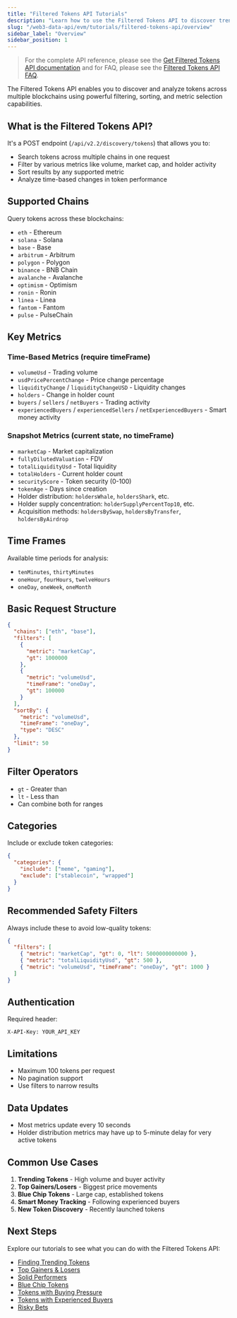 ```yaml
---
title: "Filtered Tokens API Tutorials"
description: "Learn how to use the Filtered Tokens API to discover trending tokens, analyze market movements, and filter tokens by various metrics across multiple blockchains."
slug: "/web3-data-api/evm/tutorials/filtered-tokens-api/overview"
sidebar_label: "Overview"
sidebar_position: 1
---
```


> For the complete API reference, please see the [Get Filtered Tokens API documentation](/web3-data-api/evm/reference/get-filtered-tokens) and for FAQ, please see the [Filtered Tokens API FAQ](/web3-data-api/evm/filtered-token-api-faq).

The Filtered Tokens API enables you to discover and analyze tokens across multiple blockchains using powerful filtering, sorting, and metric selection capabilities.

## What is the Filtered Tokens API?

It's a POST endpoint (`/api/v2.2/discovery/tokens`) that allows you to:

- Search tokens across multiple chains in one request
- Filter by various metrics like volume, market cap, and holder activity
- Sort results by any supported metric
- Analyze time-based changes in token performance

## Supported Chains

Query tokens across these blockchains:

- `eth` - Ethereum
- `solana` - Solana
- `base` - Base
- `arbitrum` - Arbitrum
- `polygon` - Polygon
- `binance` - BNB Chain
- `avalanche` - Avalanche
- `optimism` - Optimism
- `ronin` - Ronin
- `linea` - Linea
- `fantom` - Fantom
- `pulse` - PulseChain

## Key Metrics

### Time-Based Metrics (require timeFrame)

- `volumeUsd` - Trading volume
- `usdPricePercentChange` - Price change percentage
- `liquidityChange` / `liquidityChangeUSD` - Liquidity changes
- `holders` - Change in holder count
- `buyers` / `sellers` / `netBuyers` - Trading activity
- `experiencedBuyers` / `experiencedSellers` / `netExperiencedBuyers` - Smart money activity

### Snapshot Metrics (current state, no timeFrame)

- `marketCap` - Market capitalization
- `fullyDilutedValuation` - FDV
- `totalLiquidityUsd` - Total liquidity
- `totalHolders` - Current holder count
- `securityScore` - Token security (0-100)
- `tokenAge` - Days since creation
- Holder distribution: `holdersWhale`, `holdersShark`, etc.
- Holder supply concentration: `holderSupplyPercentTop10`, etc.
- Acquisition methods: `holdersBySwap`, `holdersByTransfer`, `holdersByAirdrop`

## Time Frames

Available time periods for analysis:

- `tenMinutes`, `thirtyMinutes`
- `oneHour`, `fourHours`, `twelveHours`
- `oneDay`, `oneWeek`, `oneMonth`

## Basic Request Structure

```json
{
  "chains": ["eth", "base"],
  "filters": [
    {
      "metric": "marketCap",
      "gt": 1000000
    },
    {
      "metric": "volumeUsd",
      "timeFrame": "oneDay",
      "gt": 100000
    }
  ],
  "sortBy": {
    "metric": "volumeUsd",
    "timeFrame": "oneDay",
    "type": "DESC"
  },
  "limit": 50
}
```

## Filter Operators

- `gt` - Greater than
- `lt` - Less than
- Can combine both for ranges

## Categories

Include or exclude token categories:

```json
{
  "categories": {
    "include": ["meme", "gaming"],
    "exclude": ["stablecoin", "wrapped"]
  }
}
```

## Recommended Safety Filters

Always include these to avoid low-quality tokens:

```json
{
  "filters": [
    { "metric": "marketCap", "gt": 0, "lt": 5000000000000 },
    { "metric": "totalLiquidityUsd", "gt": 500 },
    { "metric": "volumeUsd", "timeFrame": "oneDay", "gt": 1000 }
  ]
}
```

## Authentication

Required header:

```
X-API-Key: YOUR_API_KEY
```

## Limitations

- Maximum 100 tokens per request
- No pagination support
- Use filters to narrow results

## Data Updates

- Most metrics update every 10 seconds
- Holder distribution metrics may have up to 5-minute delay for very active tokens

## Common Use Cases

1. **Trending Tokens** - High volume and buyer activity
2. **Top Gainers/Losers** - Biggest price movements
3. **Blue Chip Tokens** - Large cap, established tokens
4. **Smart Money Tracking** - Following experienced buyers
5. **New Token Discovery** - Recently launched tokens

## Next Steps

Explore our tutorials to see what you can do with the Filtered Tokens API:

<ul>
  <li><a href="/web3-data-api/evm/tutorials/filtered-tokens-api/trending-tokens">Finding Trending Tokens</a></li>
  <li><a href="/web3-data-api/evm/tutorials/filtered-tokens-api/top-gainers-losers">Top Gainers & Losers</a></li>
  <li><a href="/web3-data-api/evm/tutorials/filtered-tokens-api/solid-performers">Solid Performers</a></li>
  <li><a href="/web3-data-api/evm/tutorials/filtered-tokens-api/blue-chip-tokens">Blue Chip Tokens</a></li>
  <li><a href="/web3-data-api/evm/tutorials/filtered-tokens-api/buying-pressure">Tokens with Buying Pressure</a></li>
  <li><a href="/web3-data-api/evm/tutorials/filtered-tokens-api/experienced-buyers">Tokens with Experienced Buyers</a></li>
  <li><a href="/web3-data-api/evm/tutorials/filtered-tokens-api/risky-bets">Risky Bets</a></li>
</ul>
